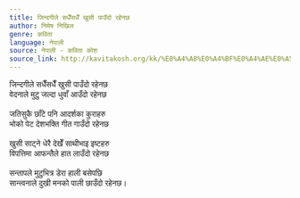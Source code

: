 ```yaml
---
title: जिन्दगीले सधैँसधैँ खुसी पाउँदो रहेनछ
author: निमेष निखिल
genre: कविता
language: नेपाली
source: नेपाली - कविता कोश
source_link: http://kavitakosh.org/kk/%E0%A4%A8%E0%A4%BF%E0%A4%AE%E0%A5%87%E0%A4%B7_%E0%A4%A8%E0%A4%BF%E0%A4%96%E0%A4%BF%E0%A4%B2
---
```


जिन्दगीले सधैँसधैँ खुसी पाउँदो रहेनछ  
वेदनाले मुटु जल्दा धुवाँ आउँदो रहेनछ  
   
जतिसुकै छाँटे पनि आदर्शका कुराहरु  
भोको पेट देशभक्ति गीत गाउँदो रहेनछ  
   
खुसी साट्ने धेरै देखेँ साथीभाइ इष्टहरु  
विपत्तिमा आफन्तैले हात लाउँदो रहेनछ  
   
सन्तापले मुटुभित्र डेरा हाली बसेपछि  
सान्त्वनाले दुखी मनको पाली छाउँदो रहेनछ।
